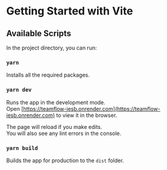 # Getting Started with Vite

## Available Scripts

In the project directory, you can run:

### `yarn`

Installs all the required packages.

### `yarn dev`

Runs the app in the development mode.\
Open [https://teamflow-iesb.onrender.com](https://teamflow-iesb.onrender.com) to view it in the browser.

The page will reload if you make edits.\
You will also see any lint errors in the console.

### `yarn build`

Builds the app for production to the `dist` folder.
